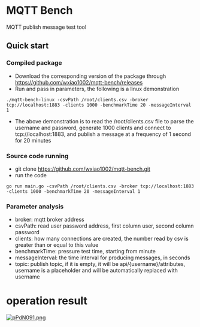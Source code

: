 # MQTT Bench
  MQTT publish message test tool

  ## Quick start

  ### Compiled package
- Download the corresponding version of the package through https://github.com/wxiao1002/mqtt-bench/releases
- Run and pass in parameters, the following is a linux demonstration
```
./mqtt-bench-linux -csvPath /root/clients.csv -broker tcp://localhost:1883 -clients 1000 -benchmarkTime 20 -messageInterval 1
```
- The above demonstration is to read the /root/clients.csv file to parse the username and password, generate 1000 clients and connect to tcp://localhost:1883, and publish a message at a frequency of 1 second for 20 minutes

### Source code running
- git clone https://github.com/wxiao1002/mqtt-bench.git
- run the code

```
go run main.go -csvPath /root/clients.csv -broker tcp://localhost:1883 -clients 1000 -benchmarkTime 20 -messageInterval 1
```
### Parameter analysis
- broker: mqtt broker address
- csvPath: read user password address, first column user, second column password
- clients: how many connections are created, the number read by csv is greater than or equal to this value
- benchmarkTime: pressure test time, starting from minute
- messageInterval: the time interval for producing messages, in seconds
- topic: publish topic, if it is empty, it will be api/{username}/attributes, username is a placeholder and will be automatically replaced with username

# operation result

[![pPdN091.png](https://s1.ax1x.com/2023/08/29/pPdN091.png)](https://imgse.com/i/pPdN091)